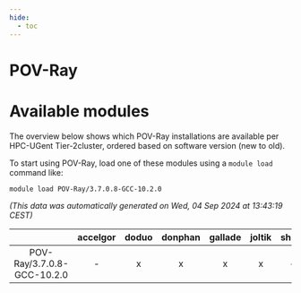 ```yaml
---
hide:
  - toc
---
```


POV-Ray
=======

# Available modules


The overview below shows which POV-Ray installations are available per HPC-UGent Tier-2cluster, ordered based on software version (new to old).

To start using POV-Ray, load one of these modules using a `module load` command like:

```shell
module load POV-Ray/3.7.0.8-GCC-10.2.0
```

*(This data was automatically generated on Wed, 04 Sep 2024 at 13:43:19 CEST)*  

| |accelgor|doduo|donphan|gallade|joltik|shinx|skitty|
| :---: | :---: | :---: | :---: | :---: | :---: | :---: | :---: |
|POV-Ray/3.7.0.8-GCC-10.2.0|-|x|x|x|x|-|x|
